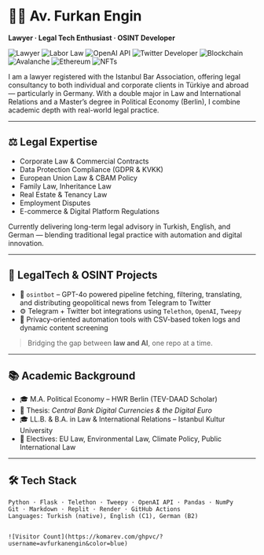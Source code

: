 # 👨‍⚖️ Av. Furkan Engin

**Lawyer · Legal Tech Enthusiast · OSINT Developer**

![Lawyer](https://img.shields.io/badge/Lawyer-Justice-9c27b0?style=flat&logo=archlinux&logoColor=white)
![Labor Law](https://img.shields.io/badge/Labor%20Law-Contracts%20Law-1976d2?style=flat&logo=gitea&logoColor=white)
![OpenAI API](https://img.shields.io/badge/OpenAI-API-412991?style=flat&logo=openai&logoColor=white)
![Twitter Developer](https://img.shields.io/badge/Twitter-Dev-1da1f2?style=flat&logo=twitter&logoColor=white)
![Blockchain](https://img.shields.io/badge/Blockchain-Technology-0e76a8?style=flat&logo=blockchaindotcom&logoColor=white)
![Avalanche](https://img.shields.io/badge/Avalanche-C--Chain-e84142?style=flat)
![Ethereum](https://img.shields.io/badge/Ethereum-Web3-3c3c3d?style=flat&logo=ethereum&logoColor=white)
![NFTs](https://img.shields.io/badge/NFT-Creator-8e44ad?style=flat&logo=openmined&logoColor=white)



I am a lawyer registered with the Istanbul Bar Association, offering legal consultancy to both individual and corporate clients in Türkiye and abroad — particularly in Germany. With a double major in Law and International Relations and a Master’s degree in Political Economy (Berlin), I combine academic depth with real-world legal practice.

---

## ⚖️ Legal Expertise

- Corporate Law & Commercial Contracts  
- Data Protection Compliance (GDPR & KVKK)  
- European Union Law & CBAM Policy  
- Family Law, Inheritance Law  
- Real Estate & Tenancy Law  
- Employment Disputes  
- E-commerce & Digital Platform Regulations  

Currently delivering long-term legal advisory in Turkish, English, and German — blending traditional legal practice with automation and digital innovation.

---

## 🧠 LegalTech & OSINT Projects

- 🤖 `osintbot` – GPT-4o powered pipeline fetching, filtering, translating, and distributing geopolitical news from Telegram to Twitter  
- ⚙️ Telegram + Twitter bot integrations using `Telethon`, `OpenAI`, `Tweepy`  
- 🔐 Privacy-oriented automation tools with CSV-based token logs and dynamic content screening

> Bridging the gap between **law and AI**, one repo at a time.

---

## 📚 Academic Background

- 🎓 M.A. Political Economy – HWR Berlin (TEV-DAAD Scholar)  
- 📄 Thesis: *Central Bank Digital Currencies & the Digital Euro*  
- 🎓 LL.B. & B.A. in Law & International Relations – Istanbul Kultur University  
- 🧾 Electives: EU Law, Environmental Law, Climate Policy, Public International Law

---

## 🛠️ Tech Stack

```text
Python · Flask · Telethon · Tweepy · OpenAI API · Pandas · NumPy  
Git · Markdown · Replit · Render · GitHub Actions  
Languages: Turkish (native), English (C1), German (B2)


![Visitor Count](https://komarev.com/ghpvc/?username=avfurkanengin&color=blue)
